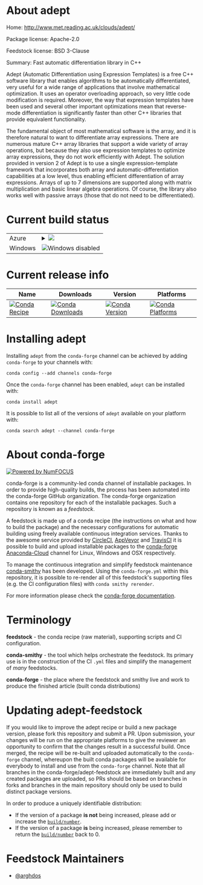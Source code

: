 About adept
===========

Home: http://www.met.reading.ac.uk/clouds/adept/

Package license: Apache-2.0

Feedstock license: BSD 3-Clause

Summary: Fast automatic differentiation library in C++

Adept (Automatic Differentiation using Expression Templates) is a free C++
software library that enables algorithms to be automatically differentiated,
very useful for a wide range of applications that involve mathematical
optimization. It uses an operator overloading approach, so very little code
modification is required. Moreover, the way that expression templates have been
used and several other important optimizations mean that reverse-mode
differentiation is significantly faster than other C++ libraries that provide
equivalent functionality.

The fundamental object of most mathematical software is the array, and it is
therefore natural to want to differentiate array expressions. There are numerous
mature C++ array libraries that support a wide variety of array operations, but
because they also use expression templates to optimize array expressions, they
do not work efficiently with Adept. The solution provided in version 2 of
Adept is to use a single expression-template framework that incorporates both
array and automatic-differentiation capabilities at a low level, thus enabling
efficient differentiation of array expressions. Arrays of up to 7 dimensions are
supported along with matrix multiplication and basic linear algebra operations.
Of course, the library also works well with passive arrays (those that do not
need to be differentiated).


Current build status
====================


<table>
    
  <tr>
    <td>Azure</td>
    <td>
      <details>
        <summary>
          <a href="https://dev.azure.com/conda-forge/feedstock-builds/_build/latest?definitionId=2650&branchName=master">
            <img src="https://dev.azure.com/conda-forge/feedstock-builds/_apis/build/status/adept-feedstock?branchName=master">
          </a>
        </summary>
        <table>
          <thead><tr><th>Variant</th><th>Status</th></tr></thead>
          <tbody><tr>
              <td>linux</td>
              <td>
                <a href="https://dev.azure.com/conda-forge/feedstock-builds/_build/latest?definitionId=2650&branchName=master">
                  <img src="https://dev.azure.com/conda-forge/feedstock-builds/_apis/build/status/adept-feedstock?branchName=master&jobName=linux&configuration=linux_" alt="variant">
                </a>
              </td>
            </tr><tr>
              <td>osx</td>
              <td>
                <a href="https://dev.azure.com/conda-forge/feedstock-builds/_build/latest?definitionId=2650&branchName=master">
                  <img src="https://dev.azure.com/conda-forge/feedstock-builds/_apis/build/status/adept-feedstock?branchName=master&jobName=osx&configuration=osx_" alt="variant">
                </a>
              </td>
            </tr>
          </tbody>
        </table>
      </details>
    </td>
  </tr>
  <tr>
    <td>Windows</td>
    <td>
      <img src="https://img.shields.io/badge/Windows-disabled-lightgrey.svg" alt="Windows disabled">
    </td>
  </tr>
</table>

Current release info
====================

| Name | Downloads | Version | Platforms |
| --- | --- | --- | --- |
| [![Conda Recipe](https://img.shields.io/badge/recipe-adept-green.svg)](https://anaconda.org/conda-forge/adept) | [![Conda Downloads](https://img.shields.io/conda/dn/conda-forge/adept.svg)](https://anaconda.org/conda-forge/adept) | [![Conda Version](https://img.shields.io/conda/vn/conda-forge/adept.svg)](https://anaconda.org/conda-forge/adept) | [![Conda Platforms](https://img.shields.io/conda/pn/conda-forge/adept.svg)](https://anaconda.org/conda-forge/adept) |

Installing adept
================

Installing `adept` from the `conda-forge` channel can be achieved by adding `conda-forge` to your channels with:

```
conda config --add channels conda-forge
```

Once the `conda-forge` channel has been enabled, `adept` can be installed with:

```
conda install adept
```

It is possible to list all of the versions of `adept` available on your platform with:

```
conda search adept --channel conda-forge
```


About conda-forge
=================

[![Powered by NumFOCUS](https://img.shields.io/badge/powered%20by-NumFOCUS-orange.svg?style=flat&colorA=E1523D&colorB=007D8A)](http://numfocus.org)

conda-forge is a community-led conda channel of installable packages.
In order to provide high-quality builds, the process has been automated into the
conda-forge GitHub organization. The conda-forge organization contains one repository
for each of the installable packages. Such a repository is known as a *feedstock*.

A feedstock is made up of a conda recipe (the instructions on what and how to build
the package) and the necessary configurations for automatic building using freely
available continuous integration services. Thanks to the awesome service provided by
[CircleCI](https://circleci.com/), [AppVeyor](https://www.appveyor.com/)
and [TravisCI](https://travis-ci.org/) it is possible to build and upload installable
packages to the [conda-forge](https://anaconda.org/conda-forge)
[Anaconda-Cloud](https://anaconda.org/) channel for Linux, Windows and OSX respectively.

To manage the continuous integration and simplify feedstock maintenance
[conda-smithy](https://github.com/conda-forge/conda-smithy) has been developed.
Using the ``conda-forge.yml`` within this repository, it is possible to re-render all of
this feedstock's supporting files (e.g. the CI configuration files) with ``conda smithy rerender``.

For more information please check the [conda-forge documentation](https://conda-forge.org/docs/).

Terminology
===========

**feedstock** - the conda recipe (raw material), supporting scripts and CI configuration.

**conda-smithy** - the tool which helps orchestrate the feedstock.
                   Its primary use is in the construction of the CI ``.yml`` files
                   and simplify the management of *many* feedstocks.

**conda-forge** - the place where the feedstock and smithy live and work to
                  produce the finished article (built conda distributions)


Updating adept-feedstock
========================

If you would like to improve the adept recipe or build a new
package version, please fork this repository and submit a PR. Upon submission,
your changes will be run on the appropriate platforms to give the reviewer an
opportunity to confirm that the changes result in a successful build. Once
merged, the recipe will be re-built and uploaded automatically to the
`conda-forge` channel, whereupon the built conda packages will be available for
everybody to install and use from the `conda-forge` channel.
Note that all branches in the conda-forge/adept-feedstock are
immediately built and any created packages are uploaded, so PRs should be based
on branches in forks and branches in the main repository should only be used to
build distinct package versions.

In order to produce a uniquely identifiable distribution:
 * If the version of a package **is not** being increased, please add or increase
   the [``build/number``](https://conda.io/docs/user-guide/tasks/build-packages/define-metadata.html#build-number-and-string).
 * If the version of a package **is** being increased, please remember to return
   the [``build/number``](https://conda.io/docs/user-guide/tasks/build-packages/define-metadata.html#build-number-and-string)
   back to 0.

Feedstock Maintainers
=====================

* [@arghdos](https://github.com/arghdos/)

